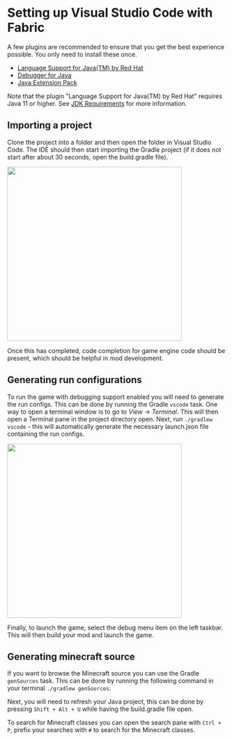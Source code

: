 # Setting up Visual Studio Code with Fabric

A few plugins are recommended to ensure that you get the best experience
possible. You only need to install these once.

- [Language Support for Java(TM) by Red Hat](https://marketplace.visualstudio.com/items?itemName=redhat.java)
- [Debugger for Java](https://marketplace.visualstudio.com/items?itemName=vscjava.vscode-java-debug)
- [Java Extension Pack](https://marketplace.visualstudio.com/items?itemName=vscjava.vscode-java-pack)

Note that the plugin "Language Support for Java(TM) by Red Hat" requires
Java 11 or higher. See [JDK
Requirements](https://github.com/redhat-developer/vscode-java/wiki/JDK-Requirements)
for more information.

## Importing a project

Clone the project into a folder and then open the folder in Visual
Studio Code. The IDE should then start importing the Gradle project (if
it does not start after about 30 seconds, open the build.gradle file).

<img src="/setup/vscode_import.png" width="400" />

Once this has completed, code completion for game engine code should be
present, which should be helpful in mod development.

## Generating run configurations

To run the game with debugging support enabled you will need to generate
the run configs. This can be done by running the Gradle `vscode` task.
One way to open a terminal window is to go to *View* -&gt; *Terminal*.
This will then open a Terminal pane in the project directory open. Next,
run `./gradlew vscode` - this will automatically generate the necessary
launch.json file containing the run configs.

<img src="/setup/vscode_gradle.png" width="400" />

Finally, to launch the game, select the debug menu item on the left
taskbar. This will then build your mod and launch the game.

## Generating minecraft source

If you want to browse the Minecraft source you can use the Gradle
`genSources` task. This can be done by running the following command in
your terminal `./gradlew genSources`.

Next, you will need to refresh your Java project, this can be done by
pressing `Shift + Alt + U` while having the build.gradle file open.

To search for Minecraft classes you can open the search pane with
`Ctrl + P`, prefix your searches with `#` to search for the Minecraft
classes.
